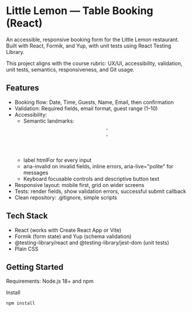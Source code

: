 # Little Lemon — Table Booking (React)

An accessible, responsive booking form for the Little Lemon restaurant.
Built with React, Formik, and Yup, with unit tests using React Testing Library.

This project aligns with the course rubric: UX/UI, accessibility, validation, unit tests, semantics, responsiveness, and Git usage.

## Features

- Booking flow: Date, Time, Guests, Name, Email, then confirmation
- Validation: Required fields, email format, guest range (1–10)
- Accessibility:
  - Semantic landmarks: <header>, <main>, <footer>
  - label htmlFor for every input
  - aria-invalid on invalid fields, inline errors, aria-live="polite" for messages
  - Keyboard focusable controls and descriptive button text
- Responsive layout: mobile first, grid on wider screens
- Tests: render fields, show validation errors, successful submit callback
- Clean repository: .gitignore, simple scripts

## Tech Stack

- React (works with Create React App or Vite)
- Formik (form state) and Yup (schema validation)
- @testing-library/react and @testing-library/jest-dom (unit tests)
- Plain CSS

## Getting Started

Requirements: Node.js 18+ and npm

Install
```bash
npm install
